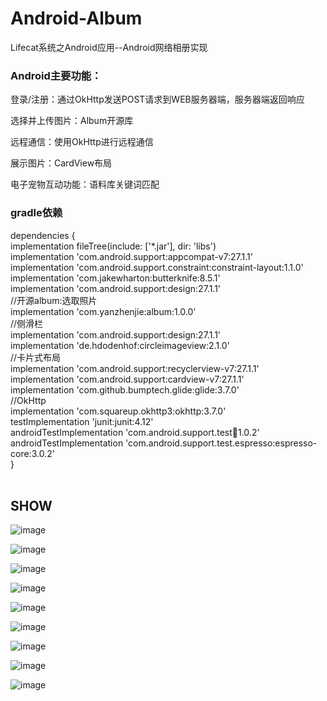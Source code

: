# Android-Album
Lifecat系统之Android应用--Android网络相册实现

### Android主要功能：

  登录/注册：通过OkHttp发送POST请求到WEB服务器端，服务器端返回响应

  选择并上传图片：Album开源库

  远程通信：使用OkHttp进行远程通信

  展示图片：CardView布局

  电子宠物互动功能：语料库关键词匹配
  
### gradle依赖
dependencies {  
        implementation fileTree(include: ['*.jar'], dir: 'libs')  
        implementation 'com.android.support:appcompat-v7:27.1.1'  
        implementation 'com.android.support.constraint:constraint-layout:1.1.0'  
        implementation 'com.jakewharton:butterknife:8.5.1'  
        implementation 'com.android.support:design:27.1.1'  
        //开源album:选取照片  
        implementation 'com.yanzhenjie:album:1.0.0'  
        //侧滑栏  
        implementation 'com.android.support:design:27.1.1'  
        implementation 'de.hdodenhof:circleimageview:2.1.0'  
        //卡片式布局  
        implementation 'com.android.support:recyclerview-v7:27.1.1'  
        implementation 'com.android.support:cardview-v7:27.1.1'   
        implementation 'com.github.bumptech.glide:glide:3.7.0'  
        //OkHttp  
        implementation 'com.squareup.okhttp3:okhttp:3.7.0'  
        testImplementation 'junit:junit:4.12'  
        androidTestImplementation 'com.android.support.test:runner:1.0.2'  
        androidTestImplementation 'com.android.support.test.espresso:espresso-core:3.0.2'  
  }  
  
## SHOW
 ![image](https://img-blog.csdn.net/20180510170053798?watermark/2/text/aHR0cHM6Ly9ibG9nLmNzZG4ubmV0L3dzaDU5NjgyMzkxOQ==/font/5a6L5L2T/fontsize/400/fill/I0JBQkFCMA==/dissolve/70)
 
 ![image](https://img-blog.csdn.net/20180510170115342?watermark/2/text/aHR0cHM6Ly9ibG9nLmNzZG4ubmV0L3dzaDU5NjgyMzkxOQ==/font/5a6L5L2T/fontsize/400/fill/I0JBQkFCMA==/dissolve/70)
 
 ![image](https://img-blog.csdn.net/20180510170246857?watermark/2/text/aHR0cHM6Ly9ibG9nLmNzZG4ubmV0L3dzaDU5NjgyMzkxOQ==/font/5a6L5L2T/fontsize/400/fill/I0JBQkFCMA==/dissolve/70)
 
 ![image](https://img-blog.csdn.net/20180510170308303?watermark/2/text/aHR0cHM6Ly9ibG9nLmNzZG4ubmV0L3dzaDU5NjgyMzkxOQ==/font/5a6L5L2T/fontsize/400/fill/I0JBQkFCMA==/dissolve/70)
 
 ![image](https://img-blog.csdn.net/2018051017033881?watermark/2/text/aHR0cHM6Ly9ibG9nLmNzZG4ubmV0L3dzaDU5NjgyMzkxOQ==/font/5a6L5L2T/fontsize/400/fill/I0JBQkFCMA==/dissolve/70)
 
 ![image](https://img-blog.csdn.net/20180510170406690?watermark/2/text/aHR0cHM6Ly9ibG9nLmNzZG4ubmV0L3dzaDU5NjgyMzkxOQ==/font/5a6L5L2T/fontsize/400/fill/I0JBQkFCMA==/dissolve/70)
 
 ![image](https://img-blog.csdn.net/20180510170436135?watermark/2/text/aHR0cHM6Ly9ibG9nLmNzZG4ubmV0L3dzaDU5NjgyMzkxOQ==/font/5a6L5L2T/fontsize/400/fill/I0JBQkFCMA==/dissolve/70)
 
 ![image](https://img-blog.csdn.net/2018051017045469?watermark/2/text/aHR0cHM6Ly9ibG9nLmNzZG4ubmV0L3dzaDU5NjgyMzkxOQ==/font/5a6L5L2T/fontsize/400/fill/I0JBQkFCMA==/dissolve/70)

![image](https://img-blog.csdn.net/20180510170517458?watermark/2/text/aHR0cHM6Ly9ibG9nLmNzZG4ubmV0L3dzaDU5NjgyMzkxOQ==/font/5a6L5L2T/fontsize/400/fill/I0JBQkFCMA==/dissolve/70)
